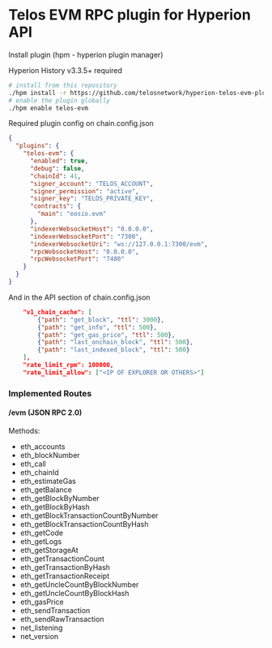 # Telos EVM RPC plugin for Hyperion API

Install plugin (hpm - hyperion plugin manager)

Hyperion History v3.3.5+ required
```bash
# install from this repository
./hpm install -r https://github.com/telosnetwork/hyperion-telos-evm-plugin telos-evm
# enable the plugin globally
./hpm enable telos-evm
```

Required plugin config on chain.config.json

```json
{
  "plugins": {
    "telos-evm": {
      "enabled": true,
      "debug": false,
      "chainId": 41,
      "signer_account": "TELOS_ACCOUNT",
      "signer_permission": "active",
      "signer_key": "TELOS_PRIVATE_KEY",
      "contracts": {
        "main": "eosio.evm"
      },
      "indexerWebsocketHost": "0.0.0.0",
      "indexerWebsocketPort": "7300",
      "indexerWebsocketUri": "ws://127.0.0.1:7300/evm",
      "rpcWebsocketHost": "0.0.0.0",
      "rpcWebsocketPort": "7400"
    }
  }
}
```

And in the API section of chain.config.json
```json
    "v1_chain_cache": [
        {"path": "get_block", "ttl": 3000},
        {"path": "get_info", "ttl": 500},
        {"path": "get_gas_price", "ttl": 500},
        {"path": "last_onchain_block", "ttl": 500},
        {"path": "last_indexed_block", "ttl": 500}
    ],
    "rate_limit_rpm": 100000,
    "rate_limit_allow": ["<IP OF EXPLORER OR OTHERS>"]
```

### Implemented Routes

#### /evm (JSON RPC 2.0)

Methods:
  - eth_accounts
  - eth_blockNumber
  - eth_call
  - eth_chainId
  - eth_estimateGas
  - eth_getBalance
  - eth_getBlockByNumber
  - eth_getBlockByHash
  - eth_getBlockTransactionCountByNumber
  - eth_getBlockTransactionCountByHash
  - eth_getCode
  - eth_getLogs
  - eth_getStorageAt
  - eth_getTransactionCount
  - eth_getTransactionByHash
  - eth_getTransactionReceipt
  - eth_getUncleCountByBlockNumber
  - eth_getUncleCountByBlockHash
  - eth_gasPrice
  - eth_sendTransaction
  - eth_sendRawTransaction
  - net_listening
  - net_version
